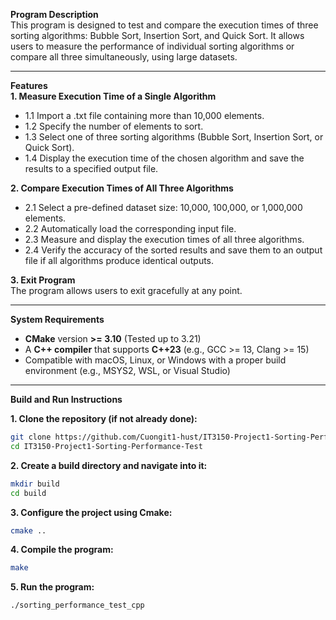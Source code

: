 **Program Description**  
This program is designed to test and compare the execution times of three sorting algorithms: 
Bubble Sort, Insertion Sort, and Quick Sort. It allows users to measure the performance of individual 
sorting algorithms or compare all three simultaneously, using large datasets.

---

**Features**  
**1. Measure Execution Time of a Single Algorithm**  
   * 1.1 Import a .txt file containing more than 10,000 elements.  
   * 1.2 Specify the number of elements to sort.  
   * 1.3 Select one of three sorting algorithms (Bubble Sort, Insertion Sort, or Quick Sort).  
   * 1.4 Display the execution time of the chosen algorithm and save the results to a specified output file.  

**2. Compare Execution Times of All Three Algorithms**  
   * 2.1 Select a pre-defined dataset size: 10,000, 100,000, or 1,000,000 elements.  
   * 2.2 Automatically load the corresponding input file.  
   * 2.3 Measure and display the execution times of all three algorithms.  
   * 2.4 Verify the accuracy of the sorted results and save them to an output file if all algorithms produce identical outputs.  

**3. Exit Program**  
The program allows users to exit gracefully at any point.

---

**System Requirements**  
   * **CMake** version **>= 3.10** (Tested up to 3.21)  
   * A **C++ compiler** that supports **C++23** (e.g., GCC >= 13, Clang >= 15)  
   * Compatible with macOS, Linux, or Windows with a proper build environment (e.g., MSYS2, WSL, or Visual Studio)

---

**Build and Run Instructions**

**1. Clone the repository (if not already done):**
```bash
git clone https://github.com/Cuongit1-hust/IT3150-Project1-Sorting-Performance-Test.git
cd IT3150-Project1-Sorting-Performance-Test
```

**2. Create a build directory and navigate into it:**
```bash
mkdir build
cd build
```

**3. Configure the project using Cmake:**
```bash
cmake ..
```

**4. Compile the program:**
```bash
make
```

**5. Run the program:**
```bash
./sorting_performance_test_cpp
```